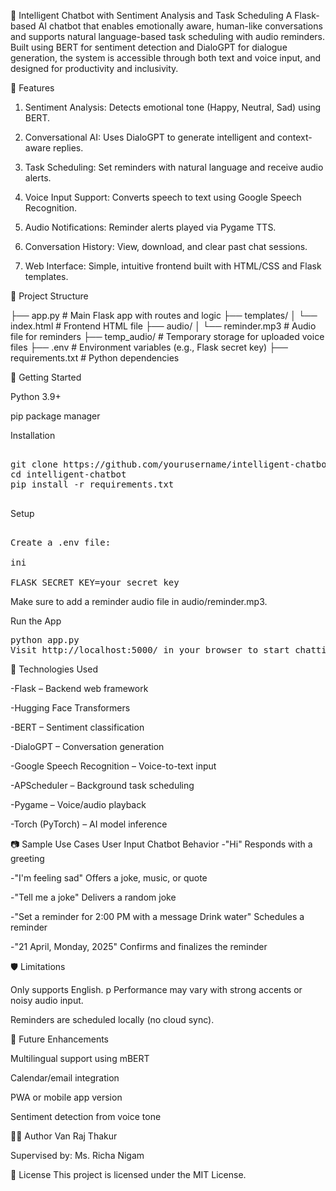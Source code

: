 🤖 Intelligent Chatbot with Sentiment Analysis and Task Scheduling
A Flask-based AI chatbot that enables emotionally aware, human-like conversations and supports natural language-based task scheduling with audio reminders. Built using BERT for sentiment detection and DialoGPT for dialogue generation, the system is accessible through both text and voice input, and designed for productivity and inclusivity.

🔧 Features

1. Sentiment Analysis: Detects emotional tone (Happy, Neutral, Sad) using BERT.
   
2. Conversational AI: Uses DialoGPT to generate intelligent and context-aware replies.
   
3. Task Scheduling: Set reminders with natural language and receive audio alerts.
   
4. Voice Input Support: Converts speech to text using Google Speech Recognition.
   
5. Audio Notifications: Reminder alerts played via Pygame TTS.
    
6. Conversation History: View, download, and clear past chat sessions.
   
7. Web Interface: Simple, intuitive frontend built with HTML/CSS and Flask templates.
    

📂 Project Structure

├── app.py                    # Main Flask app with routes and logic
├── templates/
│   └── index.html            # Frontend HTML file
├── audio/
│   └── reminder.mp3          # Audio file for reminders
├── temp_audio/               # Temporary storage for uploaded voice files
├── .env                      # Environment variables (e.g., Flask secret key)
├── requirements.txt          # Python dependencies


🚀 Getting Started

Python 3.9+

pip package manager

Installation

<pre> 
git clone https://github.com/yourusername/intelligent-chatbot.git
cd intelligent-chatbot
pip install -r requirements.txt
 </pre>

Setup

<pre> 
Create a .env file:

ini

FLASK_SECRET_KEY=your_secret_key
</pre>

Make sure to add a reminder audio file in audio/reminder.mp3.

Run the App

<pre>
python app.py
Visit http://localhost:5000/ in your browser to start chatting.  </pre>

🧠 Technologies Used

-Flask – Backend web framework

-Hugging Face Transformers

-BERT – Sentiment classification

-DialoGPT – Conversation generation

-Google Speech Recognition – Voice-to-text input

-APScheduler – Background task scheduling

-Pygame – Voice/audio playback

-Torch (PyTorch) – AI model inference

📷 Sample Use Cases
User Input	Chatbot Behavior
-"Hi"	Responds with a greeting

-"I'm feeling sad"	Offers a joke, music, or quote

-"Tell me a joke"	Delivers a random joke

-"Set a reminder for 2:00 PM with a message Drink water"	Schedules a reminder

-"21 April, Monday, 2025"	Confirms and finalizes the reminder

🛡 Limitations

Only supports English.
p
Performance may vary with strong accents or noisy audio input.

Reminders are scheduled locally (no cloud sync).

📌 Future Enhancements

Multilingual support using mBERT

Calendar/email integration

PWA or mobile app version

Sentiment detection from voice tone

👨‍💻 Author
Van Raj Thakur

Supervised by: Ms. Richa Nigam

📃 License
This project is licensed under the MIT License.
